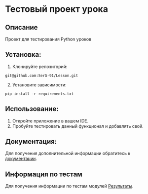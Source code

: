 # Тестовый проект урока


## Описание
Проект для тестирования Python уроков


## Установка:
1. Клонируйте репозиторий:

```git@github.com:SerG-91/Lesson.git```

2. Установите зависимости:
```
pip install -r requirements.txt
```
## Использование:

1. Откройте приложение в вашем IDE.
2. Пробуйте тестировать данный функционал и добавлять свой.


## Документация:

Для получения дополнительной информации обратитесь к [документации](docs/README.md).

## Информация по тестам

Для получения информации по тестам модулей [Результаты](docs/htmlcov/index.html).
